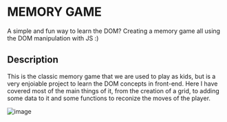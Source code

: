 # MEMORY GAME
A simple and fun way to learn the DOM?
Creating a memory game all using the DOM manipulation with JS :)
## Description
This is the classic memory game that we are used to play as kids, but is a very enjoiable project to learn the DOM concepts in front-end.
Here I have covered most of the main things of it, from the creation of a grid, to adding some data to it and some functions to reconize the moves of the player.

![image](https://github.com/user-attachments/assets/95d27c56-c3db-46ba-a876-68e58a8e3e7a)

